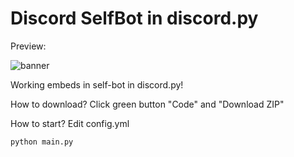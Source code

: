 # Discord SelfBot in discord.py
Preview:

![banner](https://cdn.discordapp.com/attachments/884982510013022251/953944778649767996/unknown.png)

Working embeds in self-bot in discord.py!

How to download? Click green button "Code" and "Download ZIP"

How to start?
Edit config.yml
```cmd
python main.py
```
